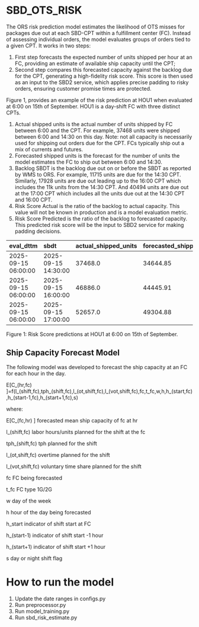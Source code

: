 # SBD_OTS_RISK
The ORS risk prediction model estimates the likelihood of OTS misses for packages due out at each SBD-CPT within a fulfillment center (FC). Instead of assessing individual orders, the model evaluates groups of orders tied to a given CPT. It works in two steps: 
1. First step forecasts the expected number of units shipped per hour at an FC, providing an estimate of available ship capacity until the CPT;
2. Second step compares this forecasted capacity against the backlog due for the CPT, generating a high-fidelity risk score. This score is then used as an input to the SBD2 service, which applies precise padding to risky orders, ensuring customer promise times are protected.


Figure 1, provides an example of the risk prediction at HOU1 when evaluated at 6:00 on 15th of September. HOU1 is a day-shift FC with three distinct CPTs. 
1. Actual shipped units is the actual number of units shipped by FC between 6:00 and the CPT. For example, 37468 units were shipped between 6:00 and 14:30 on this day. Note: not all capacity is necessarily used for shipping out orders due for the CPT. FCs typically ship out a mix of currents and futures.
2. Forecasted shipped units is the forecast for the number of units the model estimates the FC to ship out between 6:00 and 14:30.
3. Backlog SBDT is the backlog due out on or before the SBDT as reported by WMS to ORS. For example, 11715 units are due for the 14:30 CPT. Similarly, 17928 units are due out leading up to the 16:00 CPT which includes the 11k units from the 14:30 CPT. And 40494 units are due out at the 17:00 CPT which includes all the units due out at the 14:30 CPT and 16:00 CPT.
4. Risk Score Actual is the ratio of the backlog to actual capacity. This value will not be known in production and is a model evaluation metric.
5. Risk Score Predicted is the ratio of the backlog to forecasted capacity. This predicted risk score will be the input to SBD2 service for making padding decisions.

| eval_dttm          | sbdt            | actual_shipped_units   | forecasted_shipped_units   | backlog_sbdt   | risk_score_actual   | risk_score_predicted   |
|:-------------------|:----------------|:-----------|:-----------|:-----------|:-----------|:-----------|
|2025-09-15 06\:00\:00|2025-09-15 14\:30\:00|37468.0|34644.85|11715|31.26|33.81|
|2025-09-15 06\:00\:00|2025-09-15 16\:00\:00|46886.0|44445.91|17928|38.23|40.33|
|2025-09-15 06\:00\:00|2025-09-15 17\:00\:00|52657.0|49304.88|40494|76.90|82.13|

Figure 1: Risk Score predictions at HOU1 at 6:00 on 15th of September.


## Ship Capacity Forecast Model
The following model was developed to forecast the ship capacity at an FC for each hour in the day.

E[C_(hr,fc) ]=f(l_(shift,fc),tph_(shift,fc),l_(ot,shift,fc),l_(vot,shift,fc),fc,t_fc,w,h,h_(start,fc),h_(start-1,fc),h_(start+1,fc),s)

where:

E[C_(fc,hr) ] forecasted mean ship capacity of fc at hr

l_(shift,fc) labor hours/units planned for the shift at the fc

tph_(shift,fc) tph planned for the shift

l_(ot,shift,fc) overtime planned for the shift

l_(vot,shift,fc) voluntary time share planned for the shift

fc FC being forecasted

t_fc FC type 1G/2G

w day of the week

h hour of the day being forecasted

h_start   indicator of shift start at FC

h_(start-1) indicator of shift start -1 hour

h_(start+1) indicator of shift start +1 hour

s day or night shift flag

# How to run the model
1. Update the date ranges in configs.py
2. Run preprocessor.py
3. Run model_training.py
4. Run sbd_risk_estimate.py







